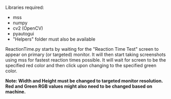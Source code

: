 Libraries required:
 - mss
 - numpy
 - cv2 (OpenCV)
 - pyautogui
 - "Helpers" folder must also be available

ReactionTime.py starts by waiting for the "Reaction Time Test" screen to appear on primary (or targeted)
monitor. It will then start taking screenshots using mss for fastest reaction times possible. It will
wait for screen to be the specified red color and then click upon changing to the specified green color.

**Note: Width and Height must be changed to targeted monitor resolution. Red and Green RGB values
might also need to be changed based on machine.**

